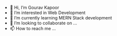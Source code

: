 - 👋 Hi, I’m Gourav Kapoor 
- 👀 I’m interested in Web Development 
- 🌱 I’m currently learning MERN Stack development 
- 💞️ I’m looking to collaborate on ...
- 📫 How to reach me ...

<!---
GouravKumar20/GouravKumar20 is a ✨ special ✨ repository because its `README.md` (this file) appears on your GitHub profile.
You can click the Preview link to take a look at your changes.
--->

